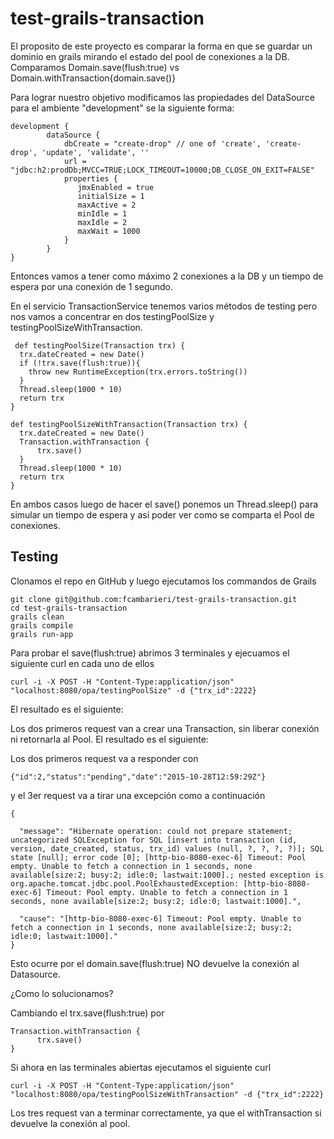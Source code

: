 # test-grails-transaction

El proposito de este proyecto es comparar la forma en que se guardar un dominio en grails mirando el estado del pool de conexiones a la DB. Comparamos Domain.save(flush:true) vs Domain.withTransaction{domain.save()}

Para lograr nuestro objetivo modificamos las propiedades del DataSource para el ambiente "development" se la siguiente forma:

    development {
            dataSource {
                dbCreate = "create-drop" // one of 'create', 'create-drop', 'update', 'validate', ''
                url = "jdbc:h2:prodDb;MVCC=TRUE;LOCK_TIMEOUT=10000;DB_CLOSE_ON_EXIT=FALSE"
                properties {
                   jmxEnabled = true
                   initialSize = 1
                   maxActive = 2
                   minIdle = 1
                   maxIdle = 2
                   maxWait = 1000
                }
            }
    }

  Entonces vamos a tener como máximo 2 conexiones a la DB y un tiempo de espera por una conexión de 1 segundo.
  
  En el servicio TransactionService tenemos varios métodos de testing pero nos vamos a concentrar en dos testingPoolSize y testingPoolSizeWithTransaction.
  
     def testingPoolSize(Transaction trx) {
      trx.dateCreated = new Date()
      if (!trx.save(flush:true)){
        throw new RuntimeException(trx.errors.toString())
      }
      Thread.sleep(1000 * 10)
      return trx
    }
    
    def testingPoolSizeWithTransaction(Transaction trx) {
      trx.dateCreated = new Date()
      Transaction.withTransaction {
          trx.save()
      }
      Thread.sleep(1000 * 10)
      return trx
    }
 
 En ambos casos luego de hacer el save() ponemos un Thread.sleep() para simular un tiempo de espera y así poder ver como se comparta el Pool de conexiones.

Testing
---
Clonamos el repo en GitHub y luego ejecutamos los commandos de Grails

    git clone git@github.com:fcambarieri/test-grails-transaction.git
    cd test-grails-transaction
    grails clean
    grails compile
    grails run-app

Para probar el save(flush:true) abrimos 3 terminales y ejecuamos el siguiente curl en cada uno de ellos

    curl -i -X POST -H "Content-Type:application/json" "localhost:8080/opa/testingPoolSize" -d {"trx_id":2222}

El resultado es el siguiente:

  Los dos primeros request van a crear una Transaction, sin liberar conexión ni retornarla al Pool. El resultado es el siguiente:
  
  Los dos primeros request va a responder con
  
    {"id":2,"status":"pending","date":"2015-10-28T12:59:29Z"}
  
  y el 3er request va a tirar una excepción como a continuación

    {

      "message": "Hibernate operation: could not prepare statement; uncategorized SQLException for SQL [insert into transaction (id, version, date_created, status, trx_id) values (null, ?, ?, ?, ?)]; SQL state [null]; error code [0]; [http-bio-8080-exec-6] Timeout: Pool empty. Unable to fetch a connection in 1 seconds, none available[size:2; busy:2; idle:0; lastwait:1000].; nested exception is org.apache.tomcat.jdbc.pool.PoolExhaustedException: [http-bio-8080-exec-6] Timeout: Pool empty. Unable to fetch a connection in 1 seconds, none available[size:2; busy:2; idle:0; lastwait:1000].",

      "cause": "[http-bio-8080-exec-6] Timeout: Pool empty. Unable to fetch a connection in 1 seconds, none available[size:2; busy:2; idle:0; lastwait:1000]."
    }

  Esto ocurre por el domain.save(flush:true) NO devuelve la conexión al Datasource.

  ¿Como lo solucionamos?

  Cambiando el trx.save(flush:true) por

    Transaction.withTransaction {
          trx.save()
    }

  Si ahora en las terminales abiertas ejecutamos el siguiente curl

    curl -i -X POST -H "Content-Type:application/json" "localhost:8080/opa/testingPoolSizeWithTransaction" -d {"trx_id":2222}

  Los tres request van a terminar correctamente, ya que el withTransaction si devuelve la conexión al pool.
